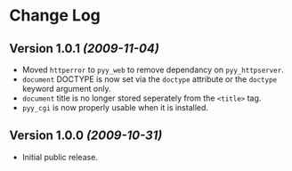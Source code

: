 Change Log
==========

Version 1.0.1 *(2009-11-04)*
--------------------------------
* Moved `httperror` to `pyy_web` to remove dependancy on `pyy_httpserver`.
* `document` DOCTYPE is now set via the `doctype` attribute or the `doctype` keyword argument only.
* `document` title is no longer stored seperately from the `<title>` tag.
* `pyy_cgi` is now properly usable when it is installed.

Version 1.0.0 *(2009-10-31)*
--------------------------
* Initial public release.
